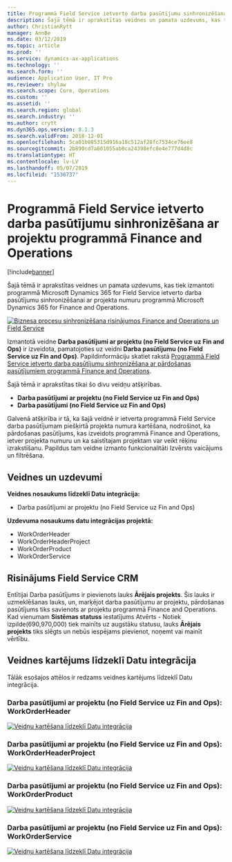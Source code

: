```yaml
---
title: Programmā Field Service ietverto darba pasūtījumu sinhronizēšana ar projektu programmā Finance and Operations
description: Šajā tēmā ir aprakstītas veidnes un pamata uzdevums, kas tiek izmantoti programmā Microsoft Dynamics 365 for Field Service ietverto darba pasūtījumu sinhronizēšanai ar projekta numuru programmā Microsoft Dynamics 365 for Finance and Operations.
author: ChristianRytt
manager: AnnBe
ms.date: 03/12/2019
ms.topic: article
ms.prod: ''
ms.service: dynamics-ax-applications
ms.technology: ''
ms.search.form: ''
audience: Application User, IT Pro
ms.reviewer: shylaw
ms.search.scope: Core, Operations
ms.custom: ''
ms.assetid: ''
ms.search.region: global
ms.search.industry: ''
ms.author: crytt
ms.dyn365.ops.version: 8.1.3
ms.search.validFrom: 2018-12-01
ms.openlocfilehash: 5ca01b085315d916a18c512af28fc7534ce76ee8
ms.sourcegitcommit: 2b890cd7a801055ab0ca24398efc8e4e777d4d8c
ms.translationtype: HT
ms.contentlocale: lv-LV
ms.lasthandoff: 05/07/2019
ms.locfileid: "1536737"
---
```

# <a name="synchronize-work-orders-with-project-from-field-service-to-finance-and-operations"></a>Programmā Field Service ietverto darba pasūtījumu sinhronizēšana ar projektu programmā Finance and Operations

[!include[banner](../includes/banner.md)]

Šajā tēmā ir aprakstītas veidnes un pamata uzdevums, kas tiek izmantoti programmā Microsoft Dynamics 365 for Field Service ietverto darba pasūtījumu sinhronizēšanai ar projekta numuru programmā Microsoft Dynamics 365 for Finance and Operations.

[![Biznesa procesu sinhronizēšana risinājumos Finance and Operations un Field Service](./media/FSSOprojectOW.png)](./media/FSSOprojectOW.png)

Izmantotā veidne **Darba pasūtījumi ar projektu (no Field Service uz Fin and Ops)** ir izveidota, pamatojoties uz veidni **Darba pasūtījumu (no Field Service uz Fin and Ops)**. Papildinformāciju skatiet rakstā [Programmā Field Service ietverto darba pasūtījumu sinhronizēšana ar pārdošanas pasūtījumiem programmā Finance and Operations](https://docs.microsoft.com/en-us/dynamics365/unified-operations/supply-chain/sales-marketing/field-service-work-order).

Šajā tēmā ir aprakstītas tikai šo divu veidņu atšķirības.
- **Darba pasūtījumi ar projektu (no Field Service uz Fin and Ops)**
- **Darba pasūtījumi (no Field Service uz Fin and Ops)**

Galvenā atšķirība ir tā, ka šajā veidnē ir ietverta programmā Field Service darba pasūtījumam piešķirtā projekta numura kartēšana, nodrošinot, ka pārdošanas pasūtījums, kas izveidots programmā Finance and Operations, ietver projekta numuru un ka saistītajam projektam var veikt rēķinu izrakstīšanu. Papildus tam veidne izmanto funkcionalitāti Izvērsts vaicājums un filtrēšana.

## <a name="templates-and-tasks"></a>Veidnes un uzdevumi

**Veidnes nosaukums līdzeklī Datu integrācija:**

- Darba pasūtījumi ar projektu (no Field Service uz Fin and Ops)

**Uzdevuma nosaukums datu integrācijas projektā:**

- WorkOrderHeader
- WorkOrderHeaderProject
- WorkOrderProduct
- WorkOrderService

## <a name="field-service-crm-solution"></a>Risinājums Field Service CRM
Entītijai Darba pasūtījums ir pievienots lauks **Ārējais projekts**. Šis lauks ir uzmeklēšanas lauks, un, marķējot darba pasūtījumu ar projektu, pārdošanas pasūtījums tiks savienots ar projektu programmā Finance and Operations. Kad vienumam **Sistēmas statuss** iestatījums Atvērts - Notiek izpilde(690,970,000) tiek mainīts uz augstāku statusu, lauks **Ārējais projekts** tiks slēgts un nebūs iespējams pievienot, noņemt vai mainīt vērtību.

## <a name="template-mapping-in-data-integration"></a>Veidnes kartējums līdzeklī Datu integrācija

Tālāk esošajos attēlos ir redzams veidnes kartējums līdzeklī Datu integrācija.

### <a name="work-orders-with-project-field-service-to-fin-and-ops-workorderheader"></a>Darba pasūtījumi ar projektu (no Field Service uz Fin and Ops): WorkOrderHeader

[![Veidņu kartēšana līdzeklī Datu integrācija](./media/FSWOP1.png)](./media/FSWOP1.png)

### <a name="work-orders-with-project-field-service-to-fin-and-ops-workorderheaderproject"></a>Darba pasūtījumi ar projektu (no Field Service uz Fin and Ops): WorkOrderHeaderProject

[![Veidņu kartēšana līdzeklī Datu integrācija](./media/FSWOP2.png)](./media/FSWOP2.png)

### <a name="work-orders-with-project-field-service-to-fin-and-ops-workorderproduct"></a>Darba pasūtījumi ar projektu (no Field Service uz Fin and Ops): WorkOrderProduct

[![Veidņu kartēšana līdzeklī Datu integrācija](./media/FSWOP3.png)](./media/FSWOP3.png)

### <a name="work-orders-with-project-field-service-to-fin-and-ops-workorderservice"></a>Darba pasūtījumi ar projektu (no Field Service uz Fin and Ops): WorkOrderService

[![Veidņu kartēšana līdzeklī Datu integrācija](./media/FSWOP4.png)](./media/FSWOP4.png)
